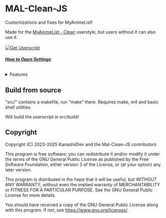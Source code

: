 # MAL-Clean-JS
Customizations and fixes for MyAnimeList!
<p align="left">
Made for the <a href="https://userstyles.world/style/10678/myanimelist-clean">MyAnimeList - Clean</a> userstyle, but users without it can also use it.
<br><br><a href="https://greasyfork.org/en/scripts/480965-mal-clean-js"><img src="https://shields.io/badge/GreasyFork-Install%20Userscript-ddd" alt="Get Userscript"/></a><br>
<h6><b><a href="https://files.catbox.moe/srlz3y.png">How to Open Settings</a></b></h6>
</p>
<p align="left">
<details><summary>Features</summary>
<b>Panel</b>
<li>Add more info to seasonal anime. <a href="https://files.catbox.moe/sn9rt6.png">[IMAGE]</a></li>
<li>Add recently added anime & manga. <a href="https://files.catbox.moe/97witl.png">[IMAGE]</a></li>
<li>Show currently watching anime & manga. <a href="https://files.catbox.moe/ayx26l.png">[IMAGE]</a></li>
<li>Auto add start/finish date to watching anime & reading manga.</li>
<li>Add next episode countdown to currently watching anime.</li><br>
<b>Anime</b>
<li>Replace OPs and EDs with animethemes.moe</li><br>
<b>Anime & Manga</b>
<li>Custom Cover Image. <a href="https://files.catbox.moe/kdzyv3.png">[IMAGE]</a></li>
<li>Dynamic background color based cover art's color palette.</li>
<li>Add banner image from Anilist.</li>
<li>Add tags from Anilist.</li>
<li>Replace relations.</li>
<li>Change title position.</li><br>
<b>Character</b>
<li>Dynamic background color based cover art's color palette.</li>
<li>Custom Character Image.</li>
<li>Show alternative name.</li><br>
<b>Character & People</b>
<li>Change name position.</li><br>
<b>Forum</b>
<li>Modern Anime/Manga Links <a href="https://files.catbox.moe/yvrntr.png">[IMAGE]</a></li><br>
<b>Profile</b>
<li>Modern Profile Layout <i>(Custom avatar, banner and badge will be visible to users with the script)</i></li>
<li>Modern Anime/Manga List. <a href="https://files.catbox.moe/f6luis.png">[IMAGE]</a></li>
<li>Make profile private.</li>
<li>Add custom profile elements <i>(This will be visible to users with the script)</i> <a href="https://files.catbox.moe/l5mvra.png">[IMAGE]</a></li>
<li>Hide profile elements <i>(This will also apply to users with the script)</i></li>
<li>Show mutual friends.</li>
<li>Add anime themes (openings and endings) to your profile (This will be visible to users with the script) <a href="https://files.catbox.moe/y1a0oc.png">[IMAGE]</a></li>
<li>Custom profile colors <i>(This will be visible to users with the script)</i></li>
<li>Custom CSS <i>(This will be visible to users with the script)</i></li>
<li>Add more than 10 favorites <i>(This will be visible to users with the script)</i></li>
<li>Add Activity History <a href="https://files.catbox.moe/ywq9dy.png">[IMAGE]</a></li>
<li>Redesign Profile Comments <a href="https://files.catbox.moe/k45hbx.png">[IMAGE]</a></li></details></p>

## Build from source

"src/" contains a makefile, run "make" there.
Requires make, m4 and basic shell utilities

Will build the userscript in src/build/

## Copyright

Copyright (C) 2023-2025 KanashiiDev and the Mal-Clean-JS contributors

This program is free software: you can redistribute it and/or modify
it under the terms of the GNU General Public License as published by
the Free Software Foundation, either version 3 of the License, or
(at your option) any later version.

This program is distributed in the hope that it will be useful,
but WITHOUT ANY WARRANTY; without even the implied warranty of
MERCHANTABILITY or FITNESS FOR A PARTICULAR PURPOSE. See the
GNU General Public License for more details.

You should have received a copy of the GNU General Public License
along with this program. If not, see <https://www.gnu.org/licenses/>.